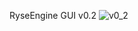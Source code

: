 RyseEngine GUI v0.2
![v0_2](https://github.com/user-attachments/assets/8d1f1c08-5f13-464c-b5ce-83c96a99f94f)

